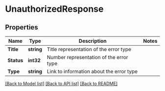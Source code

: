 # UnauthorizedResponse

## Properties

Name | Type | Description | Notes
------------ | ------------- | ------------- | -------------
**Title** | **string** | Title representation of the error type | 
**Status** | **int32** | Number representation of the error type | 
**Type** | **string** | Link to information about the error type | 

[[Back to Model list]](../README.md#documentation-for-models) [[Back to API list]](../README.md#documentation-for-api-endpoints) [[Back to README]](../README.md)


